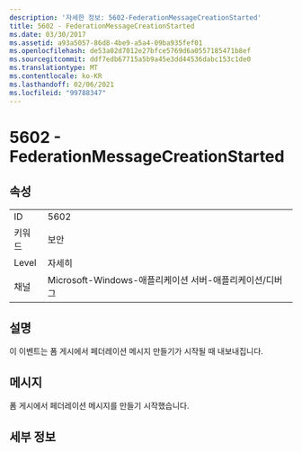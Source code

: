 ```yaml
---
description: '자세한 정보: 5602-FederationMessageCreationStarted'
title: 5602 - FederationMessageCreationStarted
ms.date: 03/30/2017
ms.assetid: a93a5057-86d8-4be9-a5a4-09ba935fef01
ms.openlocfilehash: de53a02d7012e27bfce5769d6a0557185471b8ef
ms.sourcegitcommit: ddf7edb67715a5b9a45e3dd44536dabc153c1de0
ms.translationtype: MT
ms.contentlocale: ko-KR
ms.lasthandoff: 02/06/2021
ms.locfileid: "99788347"
---
```

# <a name="5602---federationmessagecreationstarted"></a>5602 - FederationMessageCreationStarted

## <a name="properties"></a>속성  
  
|||  
|-|-|  
|ID|5602|  
|키워드|보안|  
|Level|자세히|  
|채널|Microsoft-Windows-애플리케이션 서버-애플리케이션/디버그|  
  
## <a name="description"></a>설명  

 이 이벤트는 폼 게시에서 페더레이션 메시지 만들기가 시작될 때 내보내집니다.  
  
## <a name="message"></a>메시지  

 폼 게시에서 페더레이션 메시지를 만들기 시작했습니다.  
  
## <a name="details"></a>세부 정보
